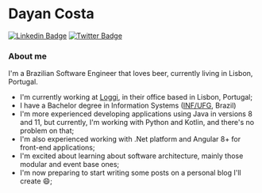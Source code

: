 # Dayan Costa

[![Linkedin Badge](https://img.shields.io/badge/-LinkedIn-blue?style=flat-square&logo=Linkedin&logoColor=white&link=https://www.linkedin.com/in/dayancosta/)](https://www.linkedin.com/in/dayancosta/)
[![Twitter Badge](https://img.shields.io/badge/-Twitter-1ca0f1?style=flat-square&labelColor=1ca0f1&logo=twitter&logoColor=white&link=https://twitter.com/dayanfcosta)](https://twitter.com/dayanfcosta)

### About me

I'm a Brazilian Software Engineer that loves beer, currently living in Lisbon, Portugal.
- I'm currently working at [Loggi](https://github.com/loggi), in their office based in Lisbon, Portugal;
- I have a Bachelor degree in Information Systems ([INF/UFG](https://http://inf.ufg.br/), Brazil)
- I'm more experienced developing applications using Java in versions 8 and 11, but currently, I'm working with Python and Kotlin, and there's no problem on that;
- I'm also experienced working with .Net platform and Angular 8+ for front-end applications;
- I'm excited about learning about software architecture, mainly those modular and event base ones;
- I'm now preparing to start writing some posts on a personal blog I'll create 😄;
